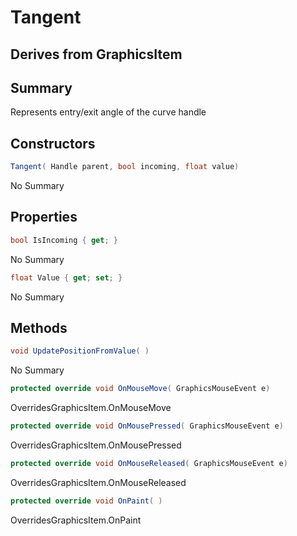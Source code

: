 # Tangent

## Derives from GraphicsItem

## Summary

Represents entry/exit angle of the curve handle
## Constructors

```c#
Tangent( Handle parent, bool incoming, float value) 
```
No Summary
## Properties

```c#
bool IsIncoming { get; } 
```
No Summary
```c#
float Value { get; set; } 
```
No Summary
## Methods

```c#
void UpdatePositionFromValue( ) 
```
No Summary
```c#
protected override void OnMouseMove( GraphicsMouseEvent e) 
```
OverridesGraphicsItem.OnMouseMove
```c#
protected override void OnMousePressed( GraphicsMouseEvent e) 
```
OverridesGraphicsItem.OnMousePressed
```c#
protected override void OnMouseReleased( GraphicsMouseEvent e) 
```
OverridesGraphicsItem.OnMouseReleased
```c#
protected override void OnPaint( ) 
```
OverridesGraphicsItem.OnPaint
